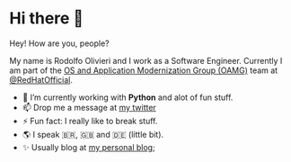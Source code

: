 # Hi there 👋

Hey! How are you, people?

My name is Rodolfo Olivieri and I work as a Software Engineer. Currently I am part of the [OS and Application Modernization Group (OAMG)](https://github.com/oamg) team at [@RedHatOfficial](https://redhat.com).
 
- 🔭 I’m currently working with **Python** and alot of fun stuff.
- 📫 Drop me a message at [my twitter](https://twitter.com/r0x0d)
- ⚡ Fun fact: I really like to break stuff. 
- 🌎 I speak 🇧🇷, 🇬🇧 and 🇩🇪 (little bit).
- ✨ Usually blog at [my personal blog](https://r0x0d.github.io);
